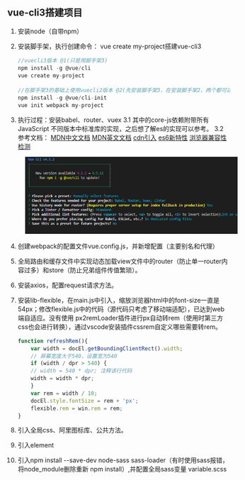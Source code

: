 ## vue-cli3搭建项目

1. 安装node（自带npm）

2. 安装脚手架，执行创建命令： vue create my-project搭建vue-cli3

   ```javascript
   //vuecli3版本 @1(只是用脚手架3)
   npm install -g @vue/cli
   vue create my-project
   
   //在脚手架3的基础上使用vuecli2版本 @2(先安装脚手架3，在安装脚手架2，两个都可以使用)
   npm install -g @vue/cli-init
   vue init webpack my-project
   ```

3. 执行过程：安装babel、router、vuex
   3.1 其中的core-js依赖附带所有 JavaScript 不同版本中标准库的实现，之后想了解es的实现可以参考。
   3.2 参考文档：   [MDN中文文档](https://developer.mozilla.org/zh-CN/docs/Web)   [MDN英文文档](https://developer.mozilla.org/en-US/docs/Web)  [cdn引入](https://cdnjs.com/libraries?q=vue)  [es6新特性](https://www.yuque.com/ostwind/es6/readme)  [浏览器兼容性检测](https://caniuse.com/)

   <img src="https://github.com/WarmedHeart/my-pic/blob/master/VueCli3Framework/image-20210408164147735.png" alt="image-20210408164147735" style="zoom:80%;margin-left: 20px" />

4. 创建webpack的配置文件vue.config.js，并新增配置（主要别名和代理）

5. 全局路由和缓存文件中实现动态加载view文件中的router（防止单一router内容过多）和store（防止兄弟组件传值繁琐）。

6. 安装axios，配置request请求方法。

7. 安装lib-flexible，在main.js中引入，缩放浏览器html中的font-size一直是54px；修改flexible.js中的代码（源代码只考虑了移动端适配），已达到web端自适应。没有使用 px2remLoader插件进行px自动转rem（使用时第三方css也会进行转换），通过vscode安装插件cssrem自定义哪些需要转rem。

   ```javascript
   function refreshRem(){
       var width = docEl.getBoundingClientRect().width;
       // 屏幕宽度大于540，设置宽为540
       if (width / dpr > 540) {
       // width = 540 * dpr; 注释该行代码
       width = width * dpr;
       }
       var rem = width / 10;
       docEl.style.fontSize = rem + 'px';
       flexible.rem = win.rem = rem;
   }
   ```

8. 引入全局css、阿里图标库、公共方法。

9. 引入element

10. 引入npm install --save-dev node-sass sass-loader（有时使用sass报错，将node_module删除重新 npm install）,并配置全局sass变量 variable.scss
